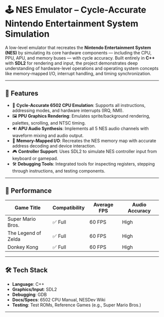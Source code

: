 # 🕹️ NES Emulator – Cycle-Accurate Nintendo Entertainment System Simulation

A low-level emulator that recreates the **Nintendo Entertainment System (NES)** by simulating its core hardware components — including the CPU, PPU, APU, and memory buses — with cycle accuracy. Built entirely in **C++** with **SDL2** for rendering and input, the project demonstrates deep understanding of hardware-level operations and operating system concepts like memory-mapped I/O, interrupt handling, and timing synchronization.

---

## 📌 Features

- 🧠 **Cycle-Accurate 6502 CPU Emulation**: Supports all instructions, addressing modes, and hardware interrupts (IRQ, NMI).
- 🖼️ **PPU Graphics Rendering**: Emulates sprite/background rendering, palettes, scrolling, and NTSC timing.
- 🔊 **APU Audio Synthesis**: Implements all 5 NES audio channels with waveform mixing and audio output.
- 🧩 **Memory-Mapped I/O**: Recreates the NES memory map with accurate address decoding and device interaction.
- 🎮 **Controller Support**: Uses SDL2 to simulate NES controller input from keyboard or gamepad.
- 🛠️ **Debugging Tools**: Integrated tools for inspecting registers, stepping through instructions, and testing components.

---

## 🧪 Performance

| Game Title          | Compatibility | Average FPS | Audio Accuracy |
|---------------------|---------------|-------------|----------------|
| Super Mario Bros.   | ✅ Full        | 60 FPS      | High           |
| The Legend of Zelda | ✅ Full        | 60 FPS      | High           |
| Donkey Kong         | ✅ Full        | 60 FPS      | High           |

---

## 🛠️ Tech Stack

- **Language**: C++
- **Graphics/Input**: SDL2
- **Debugging**: GDB
- **Docs/Specs**: 6502 CPU Manual, NESDev Wiki
- **Testing**: Test ROMs, Reference Games (e.g., Super Mario Bros.)

---
